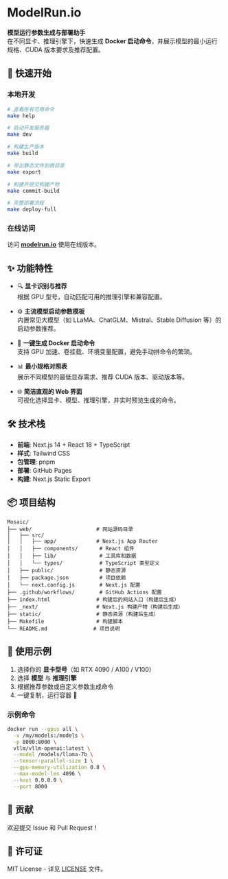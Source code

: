 # ModelRun.io

**模型运行参数生成与部署助手**  
在不同显卡、推理引擎下，快速生成 **Docker 启动命令**，并展示模型的最小运行规格、CUDA 版本要求及推荐配置。

## 🚀 快速开始

### 本地开发

```bash
# 查看所有可用命令
make help

# 启动开发服务器
make dev

# 构建生产版本
make build

# 导出静态文件到根目录
make export

# 构建并提交构建产物
make commit-build

# 完整部署流程
make deploy-full
```

### 在线访问

访问 [**modelrun.io**](https://modelrun.io) 使用在线版本。

## ✨ 功能特性

- 🔍 **显卡识别与推荐**  
  根据 GPU 型号，自动匹配可用的推理引擎和兼容配置。

- ⚙️ **主流模型启动参数模板**  
  内置常见大模型（如 LLaMA、ChatGLM、Mistral、Stable Diffusion 等）的启动参数推荐。

- 🐳 **一键生成 Docker 启动命令**  
  支持 GPU 加速、卷挂载、环境变量配置，避免手动拼命令的繁琐。

- 📊 **最小规格对照表**  
  展示不同模型的最低显存需求、推荐 CUDA 版本、驱动版本等。

- 🌐 **简洁直观的 Web 界面**  
  可视化选择显卡、模型、推理引擎，并实时预览生成的命令。

## 🛠 技术栈

- **前端**: Next.js 14 + React 18 + TypeScript
- **样式**: Tailwind CSS
- **包管理**: pnpm
- **部署**: GitHub Pages
- **构建**: Next.js Static Export

## 📦 项目结构

```
Mosaic/
├── web/                     # 网站源码目录
│   ├── src/
│   │   ├── app/             # Next.js App Router
│   │   ├── components/       # React 组件
│   │   ├── lib/              # 工具库和数据
│   │   └── types/            # TypeScript 类型定义
│   ├── public/               # 静态资源
│   ├── package.json          # 项目依赖
│   └── next.config.js        # Next.js 配置
├── .github/workflows/        # GitHub Actions 配置
├── index.html               # 构建后的网站入口（构建后生成）
├── _next/                   # Next.js 构建产物（构建后生成）
├── static/                  # 静态资源（构建后生成）
├── Makefile                 # 构建脚本
└── README.md               # 项目说明
```

## 🚀 使用示例

1. 选择你的 **显卡型号**（如 RTX 4090 / A100 / V100）  
2. 选择 **模型** 与 **推理引擎**  
3. 根据推荐参数或自定义参数生成命令  
4. 一键复制，运行容器 🚀

### 示例命令

```bash
docker run --gpus all \
  -v /my/models:/models \
  -p 8000:8000 \
  vllm/vllm-openai:latest \
  --model /models/llama-7b \
  --tensor-parallel-size 1 \
  --gpu-memory-utilization 0.8 \
  --max-model-len 4096 \
  --host 0.0.0.0 \
  --port 8000
```

## 🤝 贡献

欢迎提交 Issue 和 Pull Request！

## 📄 许可证

MIT License - 详见 [LICENSE](LICENSE) 文件。
